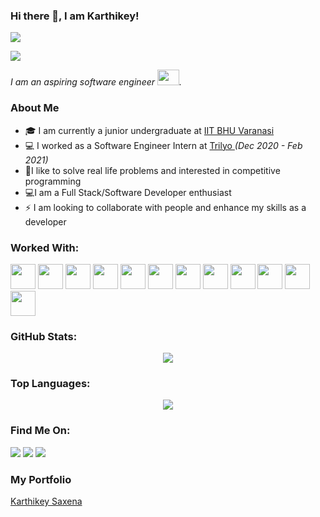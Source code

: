### Hi there 👋, I am Karthikey!

<img src="https://img.shields.io/github/followers/karthikeysaxena2507?style=social"/>

![](https://komarev.com/ghpvc/?username=karthikeysaxena2507&color=green)

<p>
 <i>
    I am an aspiring software engineer <img src="https://raw.githubusercontent.com/TheDudeThatCode/TheDudeThatCode/master/Assets/Developer.gif" width=35 height=25>.
 </i>
</p>

### About Me

- 🎓 I am currently a junior undergraduate at <a href="https://www.iitbhu.ac.in/"> IIT BHU Varanasi </a>
- 💻 I worked as a Software Engineer Intern at <a href="https://www.trilyo.com/"> Trilyo </a> <i> (Dec 2020 - Feb 2021) </i>
- 👨‍I like to solve real life problems and interested in competitive programming
- 💻I am a Full Stack/Software Developer enthusiast
- ⚡ I am looking to collaborate with people and enhance my skills as a developer

### Worked With:

<p>
<!--NodeJS-->
<code><img height="40" src="https://img.shields.io/badge/node.js%20-%2343853D.svg?&style=for-the-badge&logo=node.js&logoColor=white" /></code>
<!--Express-->
<code><img height="40" src="https://img.shields.io/badge/express.js%20-%23404d59.svg?&style=for-the-badge" /></code>
<!--React-->
<code><img height="40" src="https://img.shields.io/badge/react%20-%2320232a.svg?&style=for-the-badge&logo=react&logoColor=%2361DAFB" /></code>
<!--C++-->
<code><img height="40" src="https://img.shields.io/badge/c++%20-%2300599C.svg?&style=for-the-badge&logo=c%2B%2B&logoColor=white" /></code>
<!--C-->
<code><img height="40" src="https://img.shields.io/badge/c%20-%2300599C.svg?&style=for-the-badge&logo=c&logoColor=white" /></code>
<!--HTML-->
<code><img height="40" src="https://img.shields.io/badge/html5%20-%23E34F26.svg?&style=for-the-badge&logo=html5&logoColor=white" /></code>
<!--CSS-->
<code><img height="40" src="https://img.shields.io/badge/css3%20-%231572B6.svg?&style=for-the-badge&logo=css3&logoColor=white" /></code>
<!--JS-->
<code><img height="40" src="https://img.shields.io/badge/mysql-%2300f.svg?&style=for-the-badge&logo=mysql&logoColor=white" /></code>  
<!--Bootstrap-->
<code><img height="40" src="https://img.shields.io/badge/bootstrap%20-%23563D7C.svg?&style=for-the-badge&logo=bootstrap&logoColor=white" /></code>
<!--MYSQL-->
<code><img height="40" src="https://img.shields.io/badge/javascript%20-%23323330.svg?&style=for-the-badge&logo=javascript&logoColor=%23F7DF1E" /></code>
<!--Redis-->
<code><img height="40" src="https://img.shields.io/badge/redis-%2300f.svg?&style=for-the-badge&logo=redis&logoColor=black" /></code>
<!--MongoDB-->
<code><img height="40" src="https://img.shields.io/badge/MongoDB-%234ea94b.svg?&style=for-the-badge&logo=mongodb&logoColor=white" /></code>
</p>


### GitHub Stats:
<p align="center">
  <a href="https://github.com/karthikeysaxena2507">
    <img src="https://github-readme-stats.vercel.app/api?username=karthikeysaxena2507&show_icons=true&hide=issues,prs&theme=radical"/>
  </a>
</p>

### Top Languages: 
<p align="center">
  <a href="https://github.com/karthikeysaxena2507">
    <img src="https://github-readme-stats.vercel.app/api/top-langs/?username=karthikeysaxena2507&hide=html,css&theme=radical" align="center" />
  </a>
</p>

### Find Me On:

[![](https://img.icons8.com/fluent/48/000000/linkedin.png)](https://www.linkedin.com/in/karthikey-saxena-69944b177/)
[![](https://img.icons8.com/fluent/48/000000/instagram-new.png)](https://www.instagram.com/karthikeysaxena/)
[![](https://img.icons8.com/fluent/48/000000/facebook-new.png)](https://www.facebook.com/kartikey.saxena.71/)

### My Portfolio
[Karthikey Saxena](https://karthikey-saxena.netlify.app/)

